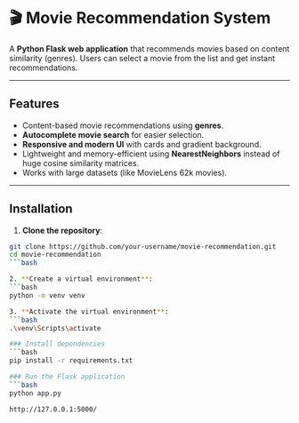 # 🎬 Movie Recommendation System

A **Python Flask web application** that recommends movies based on content similarity (genres). Users can select a movie from the list and get instant recommendations.  

---

## **Features**

- Content-based movie recommendations using **genres**.
- **Autocomplete movie search** for easier selection.
- **Responsive and modern UI** with cards and gradient background.
- Lightweight and memory-efficient using **NearestNeighbors** instead of huge cosine similarity matrices.
- Works with large datasets (like MovieLens 62k movies).  

---

## **Installation**

1. **Clone the repository**:

```bash
git clone https://github.com/your-username/movie-recommendation.git
cd movie-recommendation
```bash

2. **Create a virtual environment**:
```bash
python -m venv venv

3. **Activate the virtual environment**:
```bash
.\venv\Scripts\activate

### Install dependencies
```bash
pip install -r requirements.txt

### Run the Flask application
```bash
python app.py

http://127.0.0.1:5000/
